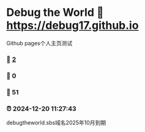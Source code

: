 # Debug the World :link: https://debug17.github.io 
Github pages个人主页测试
### :page_facing_up: [2](https://debug17.github.io/tag.html) 
### :speech_balloon: 0 
### :hibiscus: 51 
### :alarm_clock: 2024-12-20 11:27:43 
debugtheworld.sbs域名2025年10月到期

